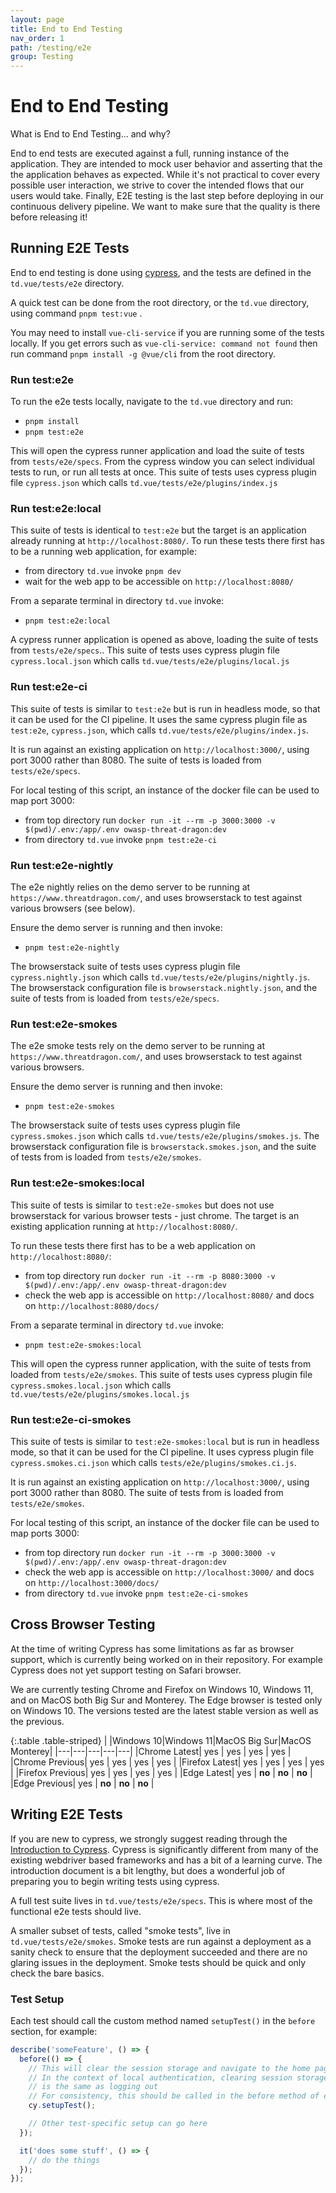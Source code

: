 ```yaml
---
layout: page
title: End to End Testing
nav_order: 1
path: /testing/e2e
group: Testing
---
```


# End to End Testing

<div class="card">
  <div class="card-header">
    What is End to End Testing... and why?
  </div>
  <div class="card-body">
    <p class="card-text">
        End to end tests are executed against a full, running instance of the application.
        They are intended to mock user behavior and asserting that the the application behaves as expected.
        While it's not practical to cover every possible user interaction,
        we strive to cover the intended flows that our users would take.
        Finally, E2E testing is the last step before deploying in our continuous delivery pipeline.
        We want to make sure that the quality is there before releasing it!
    </p>
  </div>
</div>

## Running E2E Tests
End to end testing is done using [cypress](https://www.cypress.io/),
and the tests are defined in the `td.vue/tests/e2e` directory.

A quick test can be done from the root directory, or the `td.vue` directory, using command `pnpm test:vue` .

You may need to install `vue-cli-service` if you are running some of the tests locally.
If you get errors such as `vue-cli-service: command not found` then run command `pnpm install -g @vue/cli` from the root directory.

### Run test:e2e
To run the e2e tests locally, navigate to the `td.vue` directory and run:
- `pnpm install`
- `pnpm test:e2e`

This will open the cypress runner application and load the suite of tests from `tests/e2e/specs`.
From the cypress window you can select individual tests to run, or run all tests at once.
This suite of tests uses cypress plugin file `cypress.json` which calls `td.vue/tests/e2e/plugins/index.js`

### Run test:e2e:local
This suite of tests is identical to `test:e2e` but the target is an application already running at `http://localhost:8080/`.
To run these tests there first has to be a running web application, for example:
- from directory `td.vue` invoke `pnpm dev`
- wait for the web app to be accessible on `http://localhost:8080/`

From a separate terminal in directory `td.vue` invoke:
- `pnpm test:e2e:local`

A cypress runner application is opened as above, loading the suite of tests from `tests/e2e/specs`..
This suite of tests uses cypress plugin file `cypress.local.json` which calls `td.vue/tests/e2e/plugins/local.js`

### Run test:e2e-ci
This suite of tests is similar to `test:e2e` but is run in headless mode, so that it can be used for the CI pipeline.
It uses the same cypress plugin file as `test:e2e`, `cypress.json`, which calls `td.vue/tests/e2e/plugins/index.js`.

It is run against an existing application on `http://localhost:3000/`, using port 3000 rather than 8080.
The suite of tests is loaded from `tests/e2e/specs`.

For local testing of this script, an instance of the docker file can be used to map port 3000:
- from top directory run `docker run -it --rm -p 3000:3000 -v $(pwd)/.env:/app/.env owasp-threat-dragon:dev`
- from directory `td.vue` invoke `pnpm test:e2e-ci`

### Run test:e2e-nightly
The e2e nightly relies on the demo server to be running at `https://www.threatdragon.com/`,
and uses browserstack to test against various browsers (see below).

Ensure the demo server is running and then invoke:
- `pnpm test:e2e-nightly`

The browserstack suite of tests uses cypress plugin file `cypress.nightly.json` which calls `td.vue/tests/e2e/plugins/nightly.js`.
The browserstack configuration file is `browserstack.nightly.json`, and the suite of tests from is loaded from `tests/e2e/specs`.

### Run test:e2e-smokes
The e2e smoke tests rely on the demo server to be running at `https://www.threatdragon.com/`,
and uses browserstack to test against various browsers.

Ensure the demo server is running and then invoke:
- `pnpm test:e2e-smokes`

The browserstack suite of tests uses cypress plugin file `cypress.smokes.json` which calls `td.vue/tests/e2e/plugins/smokes.js`.
The browserstack configuration file is `browserstack.smokes.json`, and the suite of tests from is loaded from `tests/e2e/smokes`.

### Run test:e2e-smokes:local
This suite of tests is similar to `test:e2e-smokes` but does not use browserstack for various browser tests - just chrome.
The target is an existing application running at `http://localhost:8080/`.

To run these tests there first has to be a web application on `http://localhost:8080/`:
- from top directory run `docker run -it --rm -p 8080:3000 -v $(pwd)/.env:/app/.env owasp-threat-dragon:dev`
- check the web app is accessible on `http://localhost:8080/` and docs on `http://localhost:8080/docs/`

From a separate terminal in directory `td.vue` invoke:
- `pnpm test:e2e-smokes:local`

This will open the cypress runner application, with the suite of tests from loaded from `tests/e2e/smokes`.
This suite of tests uses cypress plugin file `cypress.smokes.local.json` which calls `td.vue/tests/e2e/plugins/smokes.local.js`

### Run test:e2e-ci-smokes
This suite of tests is similar to `test:e2e-smokes:local` but is run in headless mode, so that it can be used for the CI pipeline.
It uses cypress plugin file `cypress.smokes.ci.json` which calls `tests/e2e/plugins/smokes.ci.js`.

It is run against an existing application on `http://localhost:3000/`, using port 3000 rather than 8080.
The suite of tests from is loaded from `tests/e2e/smokes`.

For local testing of this script, an instance of the docker file can be used to map ports 3000:
- from top directory run `docker run -it --rm -p 3000:3000 -v $(pwd)/.env:/app/.env owasp-threat-dragon:dev`
- check the web app is accessible on `http://localhost:3000/` and docs on `http://localhost:3000/docs/`
- from directory `td.vue` invoke `pnpm test:e2e-ci-smokes`

## Cross Browser Testing

At the time of writing Cypress has some limitations as far as browser support,
which is currently being worked on in their repository.
For example Cypress does not yet support testing on Safari browser.

We are currently testing Chrome and Firefox on Windows 10, Windows 11, and on MacOS both Big Sur and Monterey.
The Edge browser is tested only on Windows 10.
The versions tested are the latest stable version as well as the previous.

{:.table .table-striped}
| |Windows 10|Windows 11|MacOS Big Sur|MacOS Monterey|
|---|---|---|---|---|
|Chrome Latest| yes | yes | yes | yes |
|Chrome Previous| yes | yes | yes | yes |
|Firefox Latest| yes | yes | yes | yes |
|Firefox Previous| yes | yes | yes | yes |
|Edge Latest| yes | <strong class="text-danger">no</strong> | <strong class="text-danger">no</strong> | <strong class="text-danger">no</strong> |
|Edge Previous| yes | <strong class="text-danger">no</strong> | <strong class="text-danger">no</strong> | <strong class="text-danger">no</strong> |

## Writing E2E Tests

If you are new to cypress, we strongly suggest reading through the
[Introduction to Cypress](https://docs.cypress.io/guides/core-concepts/introduction-to-cypress).
Cypress is significantly different from many of the existing webdriver based frameworks and has a bit of a learning curve.
The introduction document is a bit lengthy, but does a wonderful job of preparing you to begin writing tests using cypress.

A full test suite lives in `td.vue/tests/e2e/specs`.  This is where most of the functional e2e tests should live.

A smaller subset of tests, called "smoke tests", live in `td.vue/tests/e2e/smokes`.
Smoke tests are run against a deployment as a sanity check to ensure that the deployment succeeded
and there are no glaring issues in the deployment.
Smoke tests should be quick and only check the bare basics.

### Test Setup
Each test should call the custom method named `setupTest()` in the `before` section, for example:

```javascript
describe('someFeature', () => {
  before(() => {
    // This will clear the session storage and navigate to the home page
    // In the context of local authentication, clearing session storage
    // is the same as logging out
    // For consistency, this should be called in the before method of every test suite
    cy.setupTest(); 

    // Other test-specific setup can go here
  });

  it('does some stuff', () => {
    // do the things
  });
});
```
